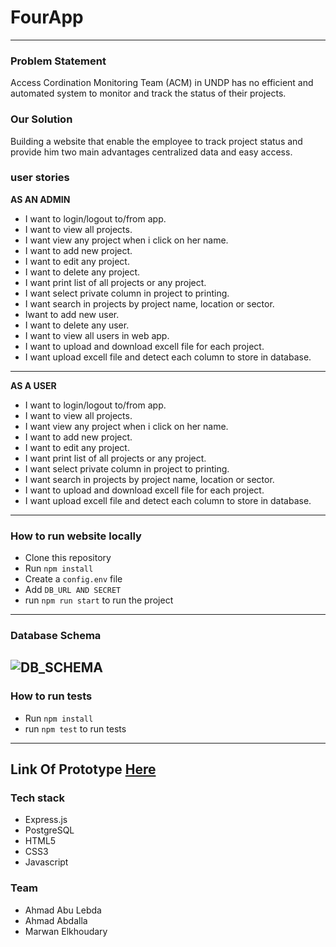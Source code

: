 # FourApp

 ---------------------------
 ### Problem Statement
 
Access Cordination Monitoring Team (ACM) in UNDP has no efficient and automated system to monitor and track the status of their projects. 

### Our Solution 
Building a website that enable the employee to track project status and provide him two main advantages centralized data and easy access.

 ### user stories
 **AS AN ADMIN**

* I want to login/logout to/from app.
* I want to view all projects.
* I want view any project when i click on her name.
* I want to add new project.
* I want to edit any project.
* I want to delete any project.
* I want print list of all projects or any project.
* I want select private column in project to printing.
* I want search in projects by project name, location or sector.
* Iwant to add new user.
* I want to delete any user.
* I want to view all users in web app.
* I want to upload and download excell file for each project.
* I want upload excell file and detect each column to store in database.
--------
**AS A USER**

* I want to login/logout to/from app.
* I want to view all projects.
* I want view any project when i click on her name.
* I want to add new project.
* I want to edit any project.
* I want print list of all projects or any project.
* I want select private column in project to printing.
* I want search in projects by project name, location or sector.
* I want to upload and download excell file for each project.
* I want upload excell file and detect each column to store in database.

 --------------------------- 

### How to run website locally 
- Clone this repository
- Run ```npm install```
- Create a ```config.env``` file
- Add ```DB_URL AND SECRET``` 
- run ```npm run start``` to run the project

 ---------------------------

 ### Database Schema
 ![DB_SCHEMA](http://www12.0zz0.com/2018/09/30/14/766025642.png)
 ---------

### How to run tests
- Run ```npm install```
- run ```npm test``` to run tests
--------

Link Of Prototype [Here ](https://www.figma.com/file/FAlYM5KQuK9acISNPpdz6Gxp/FOUR)
------

### Tech stack
- Express.js
- PostgreSQL
- HTML5
- CSS3
- Javascript

### Team
- Ahmad Abu Lebda
- Ahmad Abdalla
- Marwan Elkhoudary
